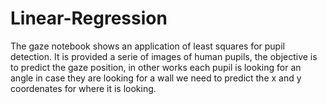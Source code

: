 # Linear-Regression

The gaze notebook shows an application of least squares for pupil detection. It is provided a serie of images of human pupils, the objective is to predict the gaze position, in other works each pupil is looking for an angle in case they are looking for a wall we need to predict the x and y coordenates for where it is looking.
